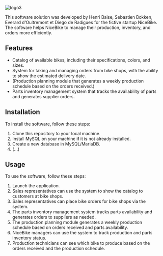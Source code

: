 ![logo3](https://user-images.githubusercontent.com/99732004/227721401-31c074f0-0985-40af-b82d-c2b902c8e629.png)



This software solution was developed by Henri Baise, Sebastien Bokken, Everard d'Oultremont et Diego de Radigues for the fictive startup NiceBike. 
The software helps NiceBike to manage their production, inventory, and orders more efficiently.

## Features


- Catalog of available bikes, including their specifications, colors, and sizes.
- System for taking and managing orders from bike shops, with the ability to show the estimated delivery date.
- (Production planning module that generates a weekly production schedule based on the orders received.)
- Parts inventory management system that tracks the availability of parts and generates supplier orders.

## Installation

To install the software, follow these steps:

1. Clone this repository to your local machine.
2. Install MySQL on your machine if it is not already installed.
3. Create a new database in MySQL/MariaDB.
4. (...)

## Usage

To use the software, follow these steps:

1. Launch the application.
2. Sales representatives can use the system to show the catalog to customers at bike shops.
3. Sales representatives can place bike orders for bike shops via the system.
4. The parts inventory management system tracks parts availability and generates orders to suppliers as needed.
5. The production planning module generates a weekly production schedule based on orders received and parts availability.
6. NiceBike managers can use the system to track production and parts inventory status.
8. Production technicians can see which bike to produce based on the orders received and the production schedule.


